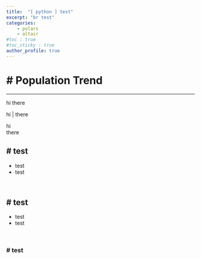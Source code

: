```yaml
---
title:  "[ python ] test"
excerpt: "br test"
categories:
    - polars
    - altair
#toc : true
#toc_sticky : true
author_profile: true
---
```


# # Population Trend 
---

hi
there

hi 
|
there

hi<br>
there

## # test
* test
* test

<br>

## # test
* test
* test

<br>

### # test